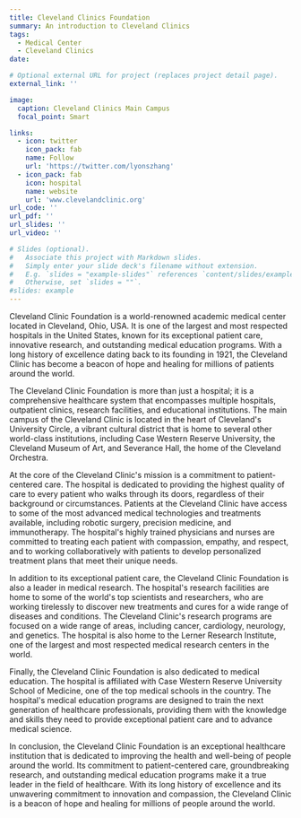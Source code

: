 ```yaml
---
title: Cleveland Clinics Foundation
summary: An introduction to Cleveland Clinics
tags:
  - Medical Center
  - Cleveland Clinics
date:

# Optional external URL for project (replaces project detail page).
external_link: ''

image:
  caption: Cleveland Clinics Main Campus
  focal_point: Smart

links:
  - icon: twitter
    icon_pack: fab
    name: Follow
    url: 'https://twitter.com/lyonszhang'
  - icon_pack: fab
    icon: hospital
    name: website
    url: 'www.clevelandclinic.org'
url_code: ''
url_pdf: ''
url_slides: ''
url_video: ''

# Slides (optional).
#   Associate this project with Markdown slides.
#   Simply enter your slide deck's filename without extension.
#   E.g. `slides = "example-slides"` references `content/slides/example-slides.md`.
#   Otherwise, set `slides = ""`.
#slides: example
---
```


Cleveland Clinic Foundation is a world-renowned academic medical center located in Cleveland, Ohio, USA. It is one of the largest and most respected hospitals in the United States, known for its exceptional patient care, innovative research, and outstanding medical education programs. With a long history of excellence dating back to its founding in 1921, the Cleveland Clinic has become a beacon of hope and healing for millions of patients around the world.

The Cleveland Clinic Foundation is more than just a hospital; it is a comprehensive healthcare system that encompasses multiple hospitals, outpatient clinics, research facilities, and educational institutions. The main campus of the Cleveland Clinic is located in the heart of Cleveland's University Circle, a vibrant cultural district that is home to several other world-class institutions, including Case Western Reserve University, the Cleveland Museum of Art, and Severance Hall, the home of the Cleveland Orchestra.

At the core of the Cleveland Clinic's mission is a commitment to patient-centered care. The hospital is dedicated to providing the highest quality of care to every patient who walks through its doors, regardless of their background or circumstances. Patients at the Cleveland Clinic have access to some of the most advanced medical technologies and treatments available, including robotic surgery, precision medicine, and immunotherapy. The hospital's highly trained physicians and nurses are committed to treating each patient with compassion, empathy, and respect, and to working collaboratively with patients to develop personalized treatment plans that meet their unique needs.

In addition to its exceptional patient care, the Cleveland Clinic Foundation is also a leader in medical research. The hospital's research facilities are home to some of the world's top scientists and researchers, who are working tirelessly to discover new treatments and cures for a wide range of diseases and conditions. The Cleveland Clinic's research programs are focused on a wide range of areas, including cancer, cardiology, neurology, and genetics. The hospital is also home to the Lerner Research Institute, one of the largest and most respected medical research centers in the world.

Finally, the Cleveland Clinic Foundation is also dedicated to medical education. The hospital is affiliated with Case Western Reserve University School of Medicine, one of the top medical schools in the country. The hospital's medical education programs are designed to train the next generation of healthcare professionals, providing them with the knowledge and skills they need to provide exceptional patient care and to advance medical science.

In conclusion, the Cleveland Clinic Foundation is an exceptional healthcare institution that is dedicated to improving the health and well-being of people around the world. Its commitment to patient-centered care, groundbreaking research, and outstanding medical education programs make it a true leader in the field of healthcare. With its long history of excellence and its unwavering commitment to innovation and compassion, the Cleveland Clinic is a beacon of hope and healing for millions of people around the world.